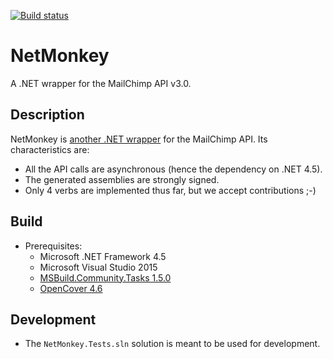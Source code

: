 [![Build status](https://ci.appveyor.com/api/projects/status/e83vlonrwpuhmq5m/branch/master?svg=true)](https://ci.appveyor.com/project/mcartoixa/netmonkey/branch/master)

NetMonkey
=========

A .NET wrapper for the MailChimp API v3.0.

## Description

NetMonkey is [another .NET wrapper](http://apidocs.mailchimp.com/api/downloads/#microsoft-net-framework) for the MailChimp API. Its characteristics are:

- All the API calls are asynchronous (hence the dependency on .NET 4.5).
- The generated assemblies are strongly signed.
- Only 4 verbs are implemented thus far, but we accept contributions ;-)

## Build

- Prerequisites:
  * Microsoft .NET Framework 4.5
  * Microsoft Visual Studio 2015
  * [MSBuild.Community.Tasks 1.5.0](https://github.com/loresoft/msbuildtasks)
  * [OpenCover 4.6](https://github.com/OpenCover/opencover)



## Development

- The `NetMonkey.Tests.sln` solution is meant to be used for development.
